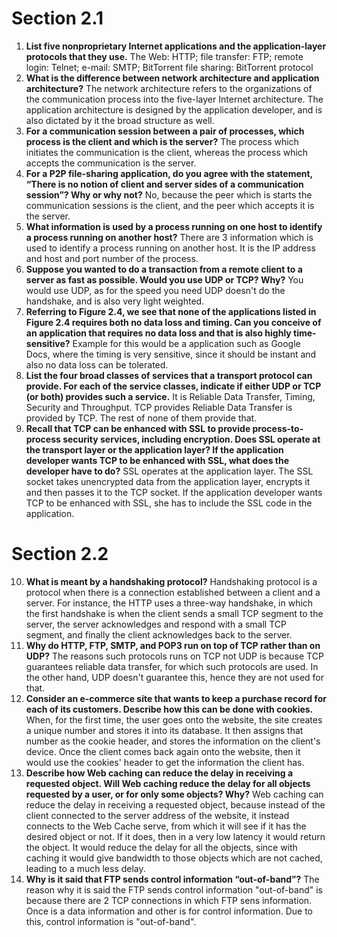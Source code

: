 # Section 2.1
1. **List five nonproprietary Internet applications and the application-layer protocols that they use.**
	The Web: HTTP; file transfer: FTP; remote login: Telnet; e-mail: SMTP; BitTorrent file sharing: BitTorrent protocol
2. **What is the difference between network architecture and application architecture?**
	The network architecture refers to the organizations of the communication process into the five-layer Internet architecture. 
	The application architecture is designed by the application developer, and is also dictated by it the broad structure as well. 
3. **For a communication session between a pair of processes, which process is the client and which is the server?**
	The process which initiates the communication is the client, whereas the process which accepts the communication is the server. 
4. **For a P2P file-sharing application, do you agree with the statement, “There is no notion of client and server sides of a communication session”? Why or why not?**
	No, because the peer which is starts the communication sessions is the client, and the peer which accepts it is the server.
5. **What information is used by a process running on one host to identify a process running on another host?**
	There are 3 information which is used to identify a process running on another host. It is the IP address and host and port number of the process. 
6. **Suppose you wanted to do a transaction from a remote client to a server as fast as possible. Would you use UDP or TCP? Why?**
	You would use UDP, as for the speed you need UDP doesn't do the handshake, and is also very light weighted.
7. **Referring to Figure 2.4, we see that none of the applications listed in Figure 2.4 requires both no data loss and timing. Can you conceive of an application that requires no data loss and that is also highly time-sensitive?**
	Example for this would be a application such as Google Docs, where the timing is very sensitive, since it should be instant and also no data loss can be tolerated.
8. **List the four broad classes of services that a transport protocol can provide. For each of the service classes, indicate if either UDP or TCP (or both) provides such a service.**
	It is Reliable Data Transfer, Timing, Security and Throughput. TCP provides Reliable Data Transfer is provided by TCP. The rest of none of them provide that.
9. **Recall that TCP can be enhanced with SSL to provide process-to-process security services, including encryption. Does SSL operate at the transport layer or the application layer? If the application developer wants TCP to be enhanced with SSL, what does the developer have to do?**
	SSL operates at the application layer. The SSL socket takes unencrypted data from the application layer, encrypts it and then passes it to the TCP socket. If the application developer wants TCP to be enhanced with SSL, she has to include the SSL code in the application.
# Section 2.2
10. **What is meant by a handshaking protocol?**
	Handshaking protocol is a protocol when there is a connection established between a client and a server. For instance, the HTTP uses a three-way handshake, in which the first handshake is when the client sends a small TCP segment to the server, the server acknowledges and respond with a small TCP segment, and finally the client acknowledges back to the server. 
11. **Why do HTTP, FTP, SMTP, and POP3 run on top of TCP rather than on UDP?**
	The reasons such protocols runs on TCP not UDP is because TCP guarantees reliable data transfer, for which such protocols are used. In the other hand, UDP doesn't guarantee this, hence they are not used for that. 
12. **Consider an e-commerce site that wants to keep a purchase record for each of its customers. Describe how this can be done with cookies.**
	When, for the first time, the user goes onto the website, the site creates a unique number and stores it into its database. It then assigns that number as the cookie header, and stores the information on the client's device. Once the client comes back again onto the website, then it would use the cookies' header to get the information the client has. 
13. **Describe how Web caching can reduce the delay in receiving a requested object. Will Web caching reduce the delay for all objects requested by a user, or for only some objects? Why?**
	Web caching can reduce the delay in receiving a requested object, because instead of the client connected to the server address of the website, it instead connects to the Web Cache serve, from which it will see if it has the desired object or not. If it does, then in a very low latency it would return the object. It would reduce the delay for all the objects, since with caching it would give bandwidth to those objects which are not cached, leading to a much less delay. 
14. **Why is it said that FTP sends control information “out-of-band”?**
	The reason why it is said the FTP sends control information "out-of-band" is because there are 2 TCP connections in which FTP sens information. Once is a data information and other is for control information. Due to this, control information is "out-of-band".